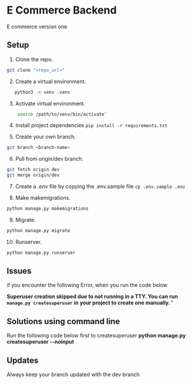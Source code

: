 # E Commerce Backend
E commerce version one

## Setup

1. Clone the repo.
 ```sh
 git clone "<repo_url>"
```



2. Create a virtual environment.
 ```bash
    python3 -m venv .venv
 ```

3. Activate virtual environment.
```bash
    source /path/to/venv/bin/activate`
```

4. Install project dependencies `pip install -r requirements.txt`

5. Create your own branch.
 ```sh
 git branch <branch-name>
```

6. Pull from origin/dev branch.
 ```sh
 git fetch origin dev
 git merge origin/dev

```
7. Create a .env file by copying the .env.sample file
`cp .env.sample .env`

8. Make makemigrations.
 ```sh
 python manage.py makemigrations
```

9. Migrate.
 ```sh
 python manage.py migrate
```

10. Runserver.
 ```sh
 python manage.py runserver
```


## Issues
if you encounter the following Error, when you run the code below

**Superuser creation skipped due to not running in a TTY. You can run `manage.py createsuperuser` in your project to create one manually.
'**

## Solutions using command line
Run the following code below first to createsuperuser
**python manage.py createsuperuser --noinput**



## Updates 
Always keep your branch updated with the dev branch

